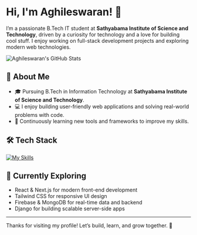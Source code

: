 # Hi, I'm Aghileswaran! 👋

I’m a passionate B.Tech IT student at **Sathyabama Institute of Science and Technology**, driven by a curiosity for technology and a love for building cool stuff. I enjoy working on full-stack development projects and exploring modern web technologies.

![Aghileswaran's GitHub Stats](https://github-readme-stats.vercel.app/api?username=Aghil067&theme=vue-dark&show_icons=true&hide_border=true&count_private=true)

## 🚀 About Me

- 🎓 Pursuing B.Tech in Information Technology at **Sathyabama Institute of Science and Technology**.
- 💻 I enjoy building user-friendly web applications and solving real-world problems with code.
- 🌱 Continuously learning new tools and frameworks to improve my skills.

## 🛠️ Tech Stack

[![My Skills](https://skillicons.dev/icons?i=html,css,js,react,nextjs,tailwind,python,django,mongodb,firebase)](https://skillicons.dev)

## 🌱 Currently Exploring

- React & Next.js for modern front-end development  
- Tailwind CSS for responsive UI design  
- Firebase & MongoDB for real-time data and backend  
- Django for building scalable server-side apps

---

Thanks for visiting my profile! Let’s build, learn, and grow together. 🚀
